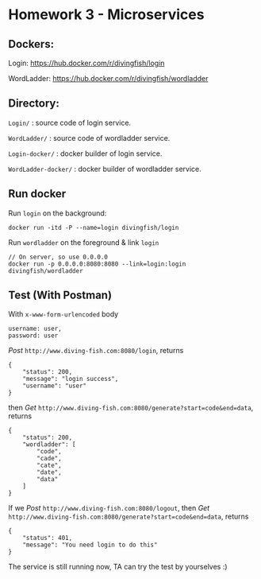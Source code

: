 # Homework 3 - Microservices

## Dockers:

Login: https://hub.docker.com/r/divingfish/login

WordLadder: https://hub.docker.com/r/divingfish/wordladder

## Directory:

`Login/` : source code of login service.

`WordLadder/` : source code of wordladder service.

`Login-docker/` : docker builder of login service.

`WordLadder-docker/` : docker builder of wordladder service.

## Run docker

Run `login` on the background:

```
docker run -itd -P --name=login divingfish/login
```

Run `wordladder` on the foreground & link `login`

```
// On server, so use 0.0.0.0
docker run -p 0.0.0.0:8080:8080 --link=login:login divingfish/wordladder
```

## Test (With Postman)

With `x-www-form-urlencoded` body
```
username: user,
password: user
```

*Post* `http://www.diving-fish.com:8080/login`, returns

```
{
    "status": 200,
    "message": "login success",
    "username": "user"
}
```

then *Get* `http://www.diving-fish.com:8080/generate?start=code&end=data`, returns

```
{
    "status": 200,
    "wordladder": [
        "code",
        "cade",
        "cate",
        "date",
        "data"
    ]
}
```

If we *Post* `http://www.diving-fish.com:8080/logout`, then *Get* `http://www.diving-fish.com:8080/generate?start=code&end=data`, returns

```
{
    "status": 401,
    "message": "You need login to do this"
}
```

The service is still running now, TA can try the test by yourselves :)